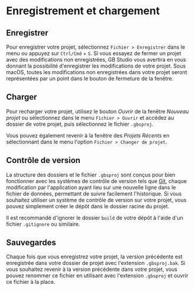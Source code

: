 # Enregistrement et chargement

## Enregistrer

Pour enregistrer votre projet, sélectionnez `Fichier > Enregistrer` dans le menu ou appuyez sur `Ctrl/Cmd` + `S`. Si vous essayez de fermer un projet avec des modifications non enregistrées, GB Studio vous avertira en vous donnant la possibilité d'enregistrer les modifications de votre projet. Sous macOS, toutes les modifications non enregistrées dans votre projet seront représentées par un point dans le bouton de fermeture de la fenêtre.

## Charger

Pour recharger votre projet, utilisez le bouton _Ouvrir_ de la fenêtre _Nouveau projet_ ou sélectionnez dans le menu `Fichier > Ouvrir` et accédez au dossier de votre projet, puis sélectionnez le fichier `.gbsproj`.

Vous pouvez également revenir à la fenêtre des _Projets Récents_ en sélectionnant dans le menu l'option `Fichier > Changer de projet`.

## Contrôle de version

La structure des dossiers et le fichier `.gbsproj` sont conçus pour bien fonctionner avec les systèmes de contrôle de version tels que [Git](https://git-scm.com/), chaque modification par l'application ayant lieu sur une nouvelle ligne dans le fichier de données, permettant de suivre facilement l'historique. Si vous souhaitez utiliser un système de contrôle de version sur votre projet, vous pouvez simplement créer le dépôt dans le dossier racine du projet.

Il est recommandé d'ignorer le dossier `build` de votre dépôt à l'aide d'un fichier `.gitignore` ou similaire.

## Sauvegardes

Chaque fois que vous enregistrez votre projet, la version précédente est enregistrée dans votre dossier de projet avec l'extension `.gbsproj.bak`. Si vous souhaitez revenir à la version précédente dans votre projet, vous pouvez renommer ce fichier en utilisant avec l'extension `.gbsproj` et ouvrir ce fichier à la place.